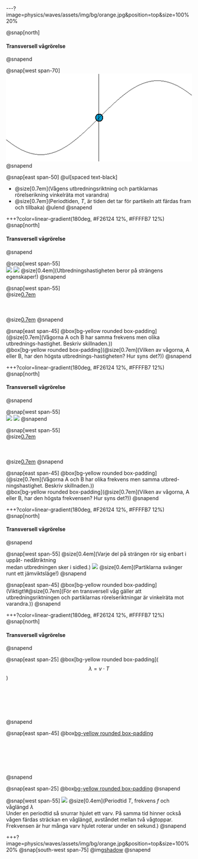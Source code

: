 ---?image=physics/waves/assets/img/bg/orange.jpg&position=top&size=100% 20%

@snap[north]
#### Transversell vågrörelse
@snapend

@snap[west span-70]
![span-70](physics/waves/assets/img/simple_harmonic_motion_animation.gif)
@snapend

@snap[east span-50]
@ul[spaced text-black]
- @size[0.7em](Vågens utbredningsriktning och partiklarnas rörelserikning vinkelräta mot varandra)
- @size[0.7em](Periodtiden, $T$, är tiden det tar för partikeln att färdas fram och tillbaka)
@ulend
@snapend

+++?color=linear-gradient(180deg, #F26124 12%, #FFFFB7 12%)
@snap[north]
#### Transversell vågrörelse
@snapend

@snap[west span-55]
<br>
![](https://cloudheaven.se/~nikodemus/shared/waveslides/TravellingWaveSpeed1.gif)
![](https://cloudheaven.se/~nikodemus/shared/waveslides/TravellingWaveSpeed2.gif)
@size[0.4em](Utbredningshastigheten beror på strängens egenskaper!)
@snapend

@snap[west span-55]
<br>
@size[0.7em](A)
<br><br><br><br>
@size[0.7em](B)
@snapend

@snap[east span-45]
@box[bg-yellow rounded box-padding](@size[0.7em](Vågorna A och B har samma frekvens men olika utbrednings-hastighet. Beskriv skillnaden.))
<br>
@box[bg-yellow rounded box-padding](@size[0.7em](Vilken av vågorna, A eller B, har den högsta utbrednings-hastigheten? Hur syns det?))
@snapend

+++?color=linear-gradient(180deg, #F26124 12%, #FFFFB7 12%)
@snap[north]
#### Transversell vågrörelse
@snapend

@snap[west span-55]
<br>
![](https://cloudheaven.se/~nikodemus/shared/waveslides/TravellingWaveHighFreq.gif)
![](https://cloudheaven.se/~nikodemus/shared/waveslides/TravellingWaveSpeed1.gif)
@snapend

@snap[west span-55]
<br>
@size[0.7em](A)
<br><br><br><br>
@size[0.7em](B)
@snapend

@snap[east span-45]
@box[bg-yellow rounded box-padding](@size[0.7em](Vågorna A och B har olika frekvens men samma utbred-ningshastighet. Beskriv skillnaden.))
<br>
@box[bg-yellow rounded box-padding](@size[0.7em](Vilken av vågorna, A eller B, har den högsta frekvensen? Hur syns det?))
@snapend

+++?color=linear-gradient(180deg, #F26124 12%, #FFFFB7 12%)
@snap[north]
#### Transversell vågrörelse
@snapend

@snap[west span-55]
@size[0.4em](Varje del på strängen rör sig enbart i uppåt- nedåtriktning<br>medan utbredningen sker i sidled.)
![](https://cloudheaven.se/~nikodemus/shared/waveslides/TravellingWave.gif)
@size[0.4em](Partiklarna svänger runt ett jämviktsläge!)
@snapend

@snap[east span-45]
@box[bg-yellow rounded box-padding](Viktigt!#@size[0.7em](För en transversell våg gäller att utbredningsriktningen och partiklarnas rörelseriktningar är vinkelräta mot varandra.))
@snapend

+++?color=linear-gradient(180deg, #F26124 12%, #FFFFB7 12%)
@snap[north]
#### Transversell vågrörelse
@snapend

@snap[east span-25]
@box[bg-yellow rounded box-padding]($$\lambda=v\cdot T$$)
<br><br><br><br><br><br><br>
@snapend

@snap[east span-45]
@box[bg-yellow rounded box-padding]($$f=\frac{1}{T}$$)
<br><br><br><br><br><br><br>
@snapend

@snap[east span-25]
@box[bg-yellow rounded box-padding]($$\lambda=\frac{v}{f}$$)
@snapend

@snap[west span-55]
![](https://cloudheaven.se/~nikodemus/shared/waveslides/TravellingWave.gif)
@size[0.4em](Periodtid $T$, frekvens $f$ och våglängd $\lambda$<br>Under en periodtid så snurrar hjulet ett varv. På samma tid hinner också vågen färdas sträckan en våglängd, avståndet mellan två vågtoppar. Frekvensen är hur många varv hjulet roterar under en sekund.)
@snapend

+++?image=physics/waves/assets/img/bg/orange.jpg&position=top&size=100% 20%
@snap[south-west span-75]
@img[shadow](physics/waves/assets/img/Surface_waves-1024.jpg)
@snapend
